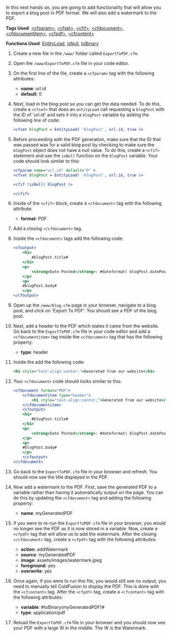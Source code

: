 In this next hands on, you are going to add functionality that will allow you to export a blog post in PDF format. We will also add a watermark to the PDF.

**Tags Used**: [\<cfparam>](https://helpx.adobe.com/coldfusion/cfml-reference/coldfusion-tags/tags-p-q/cfparam.html), [\<cfset>](https://helpx.adobe.com/coldfusion/cfml-reference/coldfusion-tags/tags-r-s/cfset.html), [\<cfif>](https://helpx.adobe.com/coldfusion/cfml-reference/coldfusion-tags/tags-i/cfif.html), [\<cfdocument>](https://helpx.adobe.com/coldfusion/cfml-reference/coldfusion-tags/tags-d-e/cfdocument.html), [\<cfdocumentitem>](https://helpx.adobe.com/coldfusion/cfml-reference/coldfusion-tags/tags-d-e/cfdocumentitem.html), [\<cfpdf>](https://helpx.adobe.com/coldfusion/cfml-reference/coldfusion-tags/tags-p-q/cfpdf.html), [\<cfcontent>](https://helpx.adobe.com/coldfusion/cfml-reference/coldfusion-tags/tags-c/cfcontent.html)

**Functions Used**: [EntityLoad](https://helpx.adobe.com/coldfusion/cfml-reference/coldfusion-functions/functions-e-g/entityload.html), [isNull](https://helpx.adobe.com/coldfusion/cfml-reference/coldfusion-functions/functions-in-k/isnull.html), [toBinary](https://helpx.adobe.com/coldfusion/cfml-reference/coldfusion-functions/functions-t-z/tobinary.html)

1. Create a new file in the `/www/` folder called `ExportToPDF.cfm`.
1. Open the `/www/ExportToPDF.cfm` file in your code editor.
1. On the first line of the file, create a `<cfparam>` tag with the following attributes:
    * **name**: url.id
    * **default**: 0
1. Next, load in the blog post so you can get the data needed. To do this, create a `<cfset>` that does an `entityLoad` call requesting a `blogPost` with the ID of 'url.id' and sets it into a `blogPost` variable by adding the following line of code:

    ```cfml
    <cfset blogPost = EntityLoad( 'blogPost', url.id, true )>
    ```

1. Before proceeding with the PDF generation, make sure that the ID that was passed was for a valid blog post by checking to make sure the `blogPost` object does not have a null value. To do this, create a `<cfif>` statement and use the `isNull` function on the `blogPost` variable. Your code should look similar to this:

    ```cfml
    <cfparam name="url.id" default="0" >
    <cfset blogPost = EntityLoad( 'blogPost', url.id, true )>

    <cfif !isNull( blogPost )>

    </cfif>
    ```

1. Inside of the `<cfif>` block, create a `<cfdocument>` tag with the following attribute:
    * **format**: PDF
1. Add a closing `</cfdocument>` tag.
1. Inside the `<cfdocument>` tags add the following code:

    ```cfml
    <cfoutput>
        <h1>
            #blogPost.title#
        </h1>
        <p>
            <strong>Date Posted</strong>: #dateformat( blogPost.datePosted, 'mm/dd/yyyy' )#
        </p>
        <p>
        #blogPost.body#
        </p>
    </cfoutput>
    ```

1. Open up the `/www/blog.cfm` page in your browser, navigate to a blog post, and click on 'Export To PDF'. You should see a PDF of the blog post.
1. Next, add a header to the PDF which states it came from the website. Go back to the `ExportToPDF.cfm` file in your code editor and add a `<cfdocumentitem>` tag inside the `<cfdocument>` tag that has the following property:
    *   **type**: header
1. Inside the <cfdocumentitem> add the following code:

    ```cfml
    <h1 style="text-align:center;">Generated from our website</h1>
    ```

1. Your `<cfdocument>` code should looks similar to this:

    ```cfml
    <cfdocument format="PDF">
        <cfdocumentitem type="header">
            <h1 style="text-align:center;">Generated from our website</h1>
        </cfdocumentitem>
        <cfoutput>
        <h1>
            #blogPost.title#
        </h1>
        <p>
            <strong>Date Posted</strong>: #dateformat( blogPost.datePosted, 'mm/dd/yyyy' )#
        </p>
        <p>
        #blogPost.body#
        </p>
        </cfoutput>
    </cfdocument>
    ```

1. Go back to the `ExportToPDF.cfm` file in your browser and refresh. You should now see the title displayed in the PDF.
1. Now add a watermark to the PDF. First, save the generated PDF to a variable rather than having it automatically output on the page. You can do this by updating the `<cfdocument>` tag and adding the following property:
    * **name**: myGeneratedPDF
1. If you were to re-run the `ExportToPDF.cfm` file in your browser, you would no longer see the PDF as it is now stored in a variable. Now, create a `<cfpdf>` tag that will allow us to add the watermark. After the closing `</cfdocument>` tag, create a `<cfpdf>` tag with the following attributes:
    * **action**: addWatermark
    * **source**: myGeneratedPDF
    * **image**: assets/images/watermark.jpeg
    * **foreground**: yes
    * **overwrite**: yes
1. Once again, if you were to run this file, you would still see no output; you need to manually tell ColdFusion to display the PDF. This is done with the `<cfcontent>` tag. After the `<cfpdf>` tag, create a `<cfcontent>` tag with the following attributes:
    * **variable**: #toBinary(myGeneratedPDF)#
    * **type**: application/pdf
1. Reload the `ExportToPDF.cfm` file in your browser and you should now see your PDF with a large W in the middle. The W is the Watermark.
